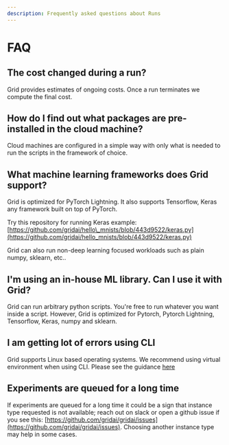 ```yaml
---
description: Frequently asked questions about Runs
---
```


# FAQ

## The cost changed during a run?

Grid provides estimates of ongoing costs. Once a run terminates we compute the final cost.

## How do I find out what packages are pre-installed in the cloud machine?

Cloud machines are configured in a simple way with only what is needed to run the scripts in the framework of choice.

## What machine learning frameworks does Grid support?

Grid is optimized for PyTorch Lightning. It also supports Tensorflow, Keras any framework built on top of PyTorch.

Try this repository for running Keras example: [https://github.com/gridai/hello\_mnists/blob/443d9522/keras.py](https://github.com/gridai/hello_mnists/blob/443d9522/keras.py)

Grid can also run non-deep learning focused workloads such as plain numpy, sklearn, etc..

## I'm using an in-house ML library. Can I use it with Grid?

Grid can run arbitrary python scripts. You're free to run whatever you want inside a script. However, Grid is optimized for Pytorch, Pytorch Lightning, Tensorflow, Keras, numpy and sklearn.

## I am getting lot of errors using CLI

Grid supports Linux based operating systems. We recommend using virtual environment when using CLI. Please see the guidance [here](../add-data-to-grid-datastores/global-cli-configs/virtual-environments.md)

## Experiments are queued for a long time

If experiments are queued for a long time it could be a sign that instance type requested is not available; reach out on slack or open a github issue if you see this: [https://github.com/gridai/gridai/issues](https://github.com/gridai/gridai/issues). Choosing another instance type may help in some cases.

